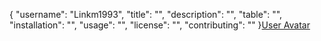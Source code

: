 {
  "username": "Linkm1993",
  "title": "",
  "description": "",
  "table": "",
  "installation": "",
  "usage": "",
  "license": "",
  "contributing": ""
}[User Avatar](https://avatars3.githubusercontent.com/u/46576277?v=4)